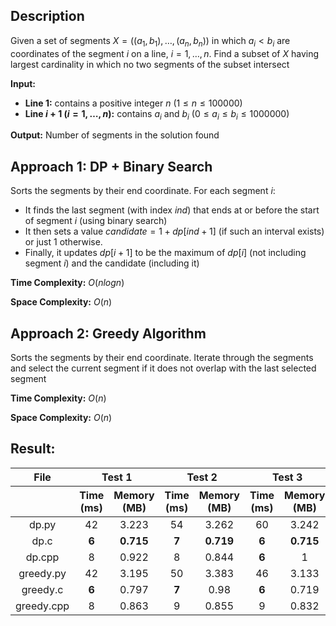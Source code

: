 ## Description
Given a set of segments $X = ((a_1, b_1), \dots, (a_n, b_n))$ in which $a_i < b_i$ are coordinates of the segment $i$ on a line, $i = 1,\dots, n$.  Find a subset of $X$ having largest cardinality in which no two segments of the subset intersect

**Input:**
- **Line $1$:** contains a positive integer $n$ $(1 \leq n \leq 100000)$
- **Line $i+1$ $(i = 1, \dots , n)$:** contains $a_i$ and $b_i$ $(0 \leq a_i \leq b_i \leq 1000000)$

**Output:** Number of segments in the solution found

## Approach 1: DP + Binary Search
Sorts the segments by their end coordinate. For each segment $i$:
- It finds the last segment (with index $ind$) that ends at or before the start of segment $i$ (using binary search)
- It then sets a value $candidate = 1+dp[ind+1]$ (if such an interval exists) or just $1$ otherwise.
- Finally, it updates $dp[i+1]$ to be the maximum of $dp[i]$ (not including segment $i$) and the candidate (including it)

**Time Complexity:** $O(nlogn)$

**Space Complexity:** $O(n)$

## Approach 2: Greedy Algorithm
Sorts the segments by their end coordinate. Iterate through the segments and select the current segment if it does not overlap with the last selected segment

**Time Complexity:** $O(n)$

**Space Complexity:** $O(n)$


## Result:
<table style="text-align: center;">
    <thead>
        <tr>
            <th style="text-align: center;">File</th>
            <th colspan="2" style="text-align: center;">Test 1</th>
            <th colspan="2" style="text-align: center;">Test 2</th>
            <th colspan="2" style="text-align: center;">Test 3</th>
            <th colspan="2" style="text-align: center;">Test 4</th>
            <th colspan="2" style="text-align: center;">Test 5</th>
        </tr>
        <tr>
            <th></th>
            <th style="text-align: center;">Time (ms)</th>
            <th style="text-align: center;">Memory (MB)</th>
            <th style="text-align: center;">Time (ms)</th>
            <th style="text-align: center;">Memory (MB)</th>
            <th style="text-align: center;">Time (ms)</th>
            <th style="text-align: center;">Memory (MB)</th>
            <th style="text-align: center;">Time (ms)</th>
            <th style="text-align: center;">Memory (MB)</th>
            <th style="text-align: center;">Time (ms)</th>
            <th style="text-align: center;">Memory (MB)</th>
        </tr>
    </thead>
    <tbody>
        <tr>
            <td>dp.py</td>
            <td>42</td>
            <td>3.223</td>
            <td>54</td>
            <td>3.262</td>
            <td>60</td>
            <td>3.242</td>
            <td>981</td>
            <td>23.949</td>
            <td>143</td>
            <td>5.199</td>
        </tr>
        <tr>
            <td>dp.c</td>
            <td><strong>6</strong></td>
            <td><strong>0.715</strong></td>
            <td><strong>7</strong></td>
            <td><strong>0.719</strong></td>
            <td><strong>6</strong></td>
            <td><strong>0.715</strong></td>
            <td>128</td>
            <td>5.363</td>
            <td>18</td>
            <td><strong>1.094</strong></td>
        </tr>
        <tr>
            <td>dp.cpp</td>
            <td>8</td>
            <td>0.922</td>
            <td>8</td>
            <td>0.844</td>
            <td><strong>6</strong></td>
            <td>1</td>
            <td>127</td>
            <td>6.582</td>
            <td>19</td>
            <td>1.414</td>
        </tr>
        <tr>
            <td>greedy.py</td>
            <td>42</td>
            <td>3.195</td>
            <td>50</td>
            <td>3.383</td>
            <td>46</td>
            <td>3.133</td>
            <td>559</td>
            <td>24.02</td>
            <td>104</td>
            <td>5.109</td>
        </tr>
        <tr>
            <td>greedy.c</td>
            <td><strong>6</strong></td>
            <td>0.797</td>
            <td><strong>7</strong></td>
            <td>0.98</td>
            <td><strong>6</strong></td>
            <td>0.719</td>
            <td>86</td>
            <td><strong>5.313</strong></td>
            <td><strong>15</strong></td>
            <td>1.172</td>
        </tr>
        <tr>
            <td>greedy.cpp</td>
            <td>8</td>
            <td>0.863</td>
            <td>9</td>
            <td>0.855</td>
            <td>9</td>
            <td>0.832</td>
            <td><strong>82</strong></td>
            <td>6.195</td>
            <td>16</td>
            <td>1.379</td>
        </tr>
    </tbody>
</table>
